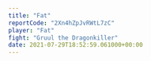 ```yaml
---
title: "Fat"
reportCode: "2Xn4hZpJvRWtL7zC"
player: "Fat"
fight: "Gruul the Dragonkiller"
date: 2021-07-29T18:52:59.061000+00:00
---
```

